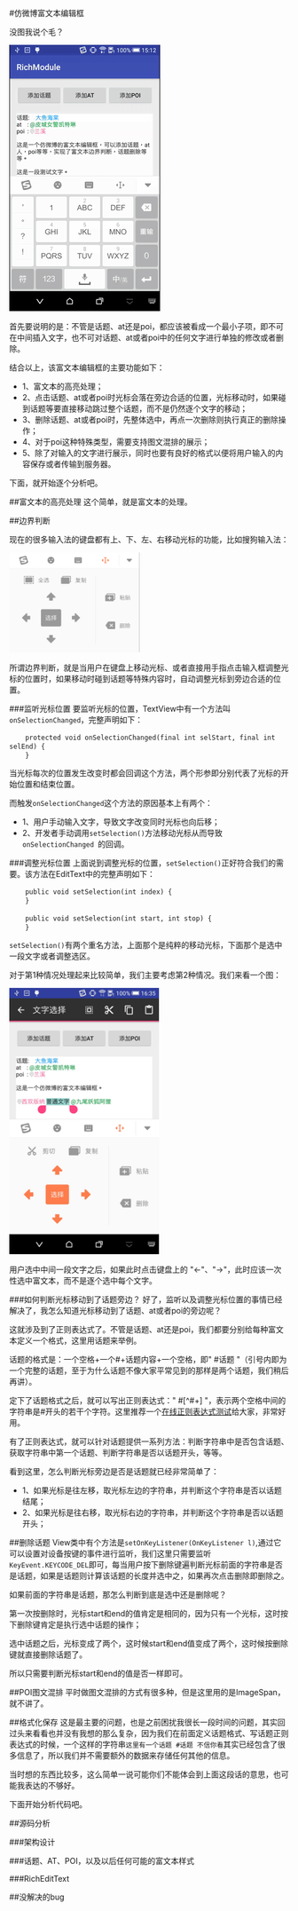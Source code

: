 #仿微博富文本编辑框

没图我说个毛？

<img src='screenshot/screenshot.gif' height='480px'/>

首先要说明的是：不管是话题、at还是poi，都应该被看成一个最小子项，即不可在中间插入文字，也不可对话题、at或者poi中的任何文字进行单独的修改或者删除。

结合以上，该富文本编辑框的主要功能如下：

- 1、富文本的高亮处理；
- 2、点击话题、at或者poi时光标会落在旁边合适的位置，光标移动时，如果碰到话题等要直接移动跳过整个话题，而不是仍然逐个文字的移动；
- 3、删除话题、at或者poi时，先整体选中，再点一次删除则执行真正的删除操作；
- 4、对于poi这种特殊类型，需要支持图文混排的展示；
- 5、除了对输入的文字进行展示，同时也要有良好的格式以便将用户输入的内容保存或者传输到服务器。

下面，就开始逐个分析吧。

##富文本的高亮处理
这个简单，就是富文本的处理。

##边界判断

现在的很多输入法的键盘都有上、下、左、右移动光标的功能，比如搜狗输入法：

<img src='screenshot/keyboard.png' height='180px'/>

所谓边界判断，就是当用户在键盘上移动光标、或者直接用手指点击输入框调整光标的位置时，如果移动时碰到话题等特殊内容时，自动调整光标到旁边合适的位置。

###监听光标位置
要监听光标的位置，TextView中有一个方法叫`onSelectionChanged`，完整声明如下：

```
    protected void onSelectionChanged(final int selStart, final int selEnd) {
	}
```
当光标每次的位置发生改变时都会回调这个方法，两个形参即分别代表了光标的开始位置和结束位置。

而触发`onSelectionChanged`这个方法的原因基本上有两个：

- 1、用户手动输入文字，导致文字改变同时光标也向后移；
- 2、开发者手动调用`setSelection()`方法移动光标从而导致`onSelectionChanged `的回调。

###调整光标位置
上面说到调整光标的位置，`setSelection()`正好符合我们的需要。该方法在EditText中的完整声明如下：

```
    public void setSelection(int index) {
	}
	
    public void setSelection(int start, int stop) {
	}
```
`setSelection()`有两个重名方法，上面那个是纯粹的移动光标，下面那个是选中一段文字或者调整选区。

对于第1种情况处理起来比较简单，我们主要考虑第2种情况。我们来看一个图：

<img src='screenshot/doubleSelection.png' height='480px'/>

用户选中中间一段文字之后，如果此时点击键盘上的 "<-"、"->"，此时应该一次性选中富文本，而不是逐个选中每个文字。

###如何判断光标移动到了话题旁边？
好了，监听以及调整光标位置的事情已经解决了，我怎么知道光标移动到了话题、at或者poi的旁边呢？

这就涉及到了正则表达式了。不管是话题、at还是poi，我们都要分别给每种富文本定义一个格式，这里用话题来举例。

话题的格式是：一个空格+一个#+话题内容+一个空格，即" #话题 "（引号内即为一个完整的话题，至于为什么话题不像大家平常见到的那样是两个话题，我们稍后再讲）。

定下了话题格式之后，就可以写出正则表达式：" #[^#+] "，表示两个空格中间的字符串是#开头的若干个字符。这里推荐一个[在线正则表达式测试](http://tool.oschina.net/regex/)给大家，非常好用。

有了正则表达式，就可以针对话题提供一系列方法：判断字符串中是否包含话题、获取字符串中第一个话题、判断字符串是否以话题开头，等等。

看到这里，怎么判断光标旁边是否是话题就已经非常简单了：

- 1、如果光标是往左移，取光标左边的字符串，并判断这个字符串是否以话题结尾；
- 2、如果光标是往右移，取光标右边的字符串，并判断这个字符串是否以话题开头；

##删除话题
View类中有个方法是`setOnKeyListener(OnKeyListener l)`,通过它可以设置对设备按键的事件进行监听，我们这里只需要监听`KeyEvent.KEYCODE_DEL`即可，每当用户按下删除键遍判断光标前面的字符串是否是话题，如果是话题则计算该话题的长度并选中之，如果再次点击删除即删除之。

如果前面的字符串是话题，那怎么判断到底是选中还是删除呢？

第一次按删除时，光标start和end的值肯定是相同的，因为只有一个光标，这时按下删除键肯定是执行选中话题的操作；

选中话题之后，光标变成了两个，这时候start和end值变成了两个，这时候按删除键就直接删除话题了。

所以只需要判断光标start和end的值是否一样即可。

##POI图文混排
平时做图文混排的方式有很多种，但是这里用的是ImageSpan，就不讲了。

##格式化保存
这是最主要的问题，也是之前困扰我很长一段时间的问题，其实回过头来看看也并没有我想的那么复杂，因为我们在前面定义话题格式、写话题正则表达式的时候，一个这样的字符串`这里有一个话题 #话题 不信你看`其实已经包含了很多信息了，所以我们并不需要额外的数据来存储任何其他的信息。

当时想的东西比较多，这么简单一说可能你们不能体会到上面这段话的意思，也可能我表达的不够好。

下面开始分析代码吧。

##源码分析

###架构设计

###话题、AT、POI，以及以后任何可能的富文本样式

###RichEditText

##没解决的bug